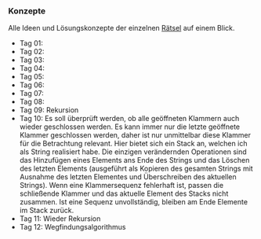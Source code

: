 ### Konzepte

Alle Ideen und Lösungskonzepte der einzelnen [Rätsel](https://adventofcode.com/2021) auf einem Blick.
<ul>
  <li>Tag 01: </li>
  <li>Tag 02: </li>
  <li>Tag 03: </li>
  <li>Tag 04: </li>
  <li>Tag 05: </li>
  <li>Tag 06: </li>
  <li>Tag 07: </li>
  <li>Tag 08: </li>
  <li>Tag 09: Rekursion</li>
  <li>Tag 10: Es soll überprüft werden, ob alle geöffneten Klammern auch wieder geschlossen werden. Es kann immer nur die letzte geöffnete Klammer geschlossen werden, daher ist nur unmittelbar diese Klammer für die Betrachtung relevant. Hier bietet sich ein Stack an, welchen ich als String realisiert habe. Die einzigen verändernden Operationen sind das Hinzufügen eines Elements ans Ende des Strings und das Löschen des letzten Elements (ausgeführt als Kopieren des gesamten Strings mit Ausnahme des letzten Elementes und Überschreiben des aktuellen Strings). Wenn eine Klammersequenz fehlerhaft ist, passen die schließende Klammer und das aktuelle Element des Stacks nicht zusammen. Ist eine Sequenz unvollständig, bleiben am Ende Elemente im Stack zurück. </li>
  <li>Tag 11: Wieder Rekursion</li>
  <li>Tag 12: Wegfindungsalgorithmus</li>
</ul>
